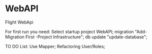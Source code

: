 # WebAPI
Flight WebApi


For first run you need: 
Select startup project WebAPI;
migration "Add-Migration First -Project Infrastructure";
db update "update-database";

TO DO List:
Use Mapper;
Refactoring User/Roles;
